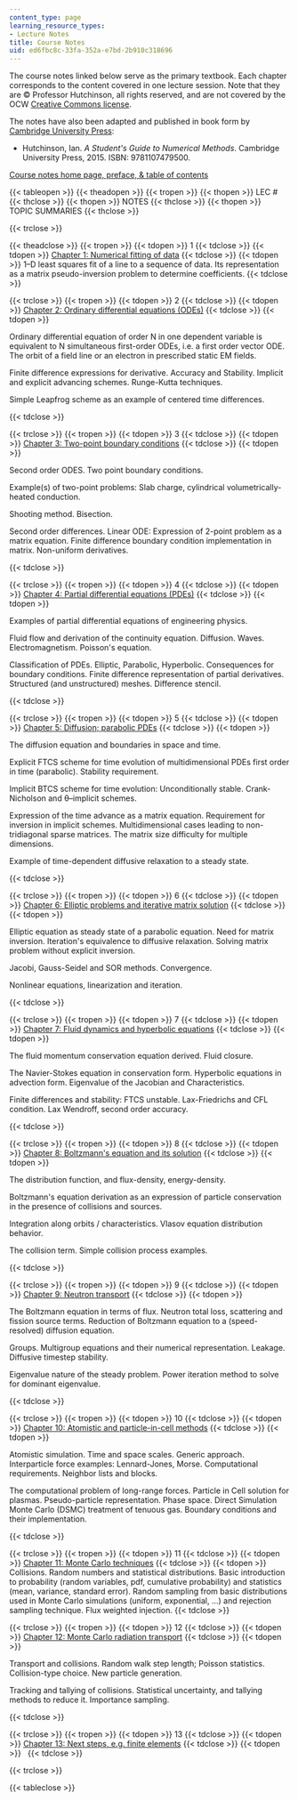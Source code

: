```yaml
---
content_type: page
learning_resource_types:
- Lecture Notes
title: Course Notes
uid: ed6fbc8c-33fa-352a-e7bd-2b910c318696
---
```


The course notes linked below serve as the primary textbook. Each chapter corresponds to the content covered in one lecture session. Note that they are © Professor Hutchinson, all rights reserved, and are not covered by the OCW [Creative Commons license](/terms/#cc).

The notes have also been adapted and published in book form by [Cambridge University Press](https://www.cambridge.org/):

*   Hutchinson, Ian. _A Student's Guide to Numerical Methods_. Cambridge University Press, 2015. ISBN: 9781107479500.

[Course notes home page, preface, & table of contents](http://silas.psfc.mit.edu/22.15/lectures/index.xml)

{{< tableopen >}}
{{< theadopen >}}
{{< tropen >}}
{{< thopen >}}
LEC #
{{< thclose >}}
{{< thopen >}}
NOTES
{{< thclose >}}
{{< thopen >}}
TOPIC SUMMARIES
{{< thclose >}}

{{< trclose >}}

{{< theadclose >}}
{{< tropen >}}
{{< tdopen >}}
1
{{< tdclose >}}
{{< tdopen >}}
[Chapter 1: Numerical fitting of data](http://silas.psfc.mit.edu/22.15/lectures/chap1.xml)
{{< tdclose >}}
{{< tdopen >}}
1–D least squares fit of a line to a sequence of data. Its representation as a matrix pseudo-inversion problem to determine coefficients.
{{< tdclose >}}

{{< trclose >}}
{{< tropen >}}
{{< tdopen >}}
2
{{< tdclose >}}
{{< tdopen >}}
[Chapter 2: Ordinary differential equations (ODEs)](http://silas.psfc.mit.edu/22.15/lectures/chap2.xml)
{{< tdclose >}}
{{< tdopen >}}


Ordinary differential equation of order N in one dependent variable is equivalent to N simultaneous first-order ODEs, i.e. a first order vector ODE. The orbit of a field line or an electron in prescribed static EM fields.

Finite difference expressions for derivative. Accuracy and Stability. Implicit and explicit advancing schemes. Runge-Kutta techniques.

Simple Leapfrog scheme as an example of centered time differences.


{{< tdclose >}}

{{< trclose >}}
{{< tropen >}}
{{< tdopen >}}
3
{{< tdclose >}}
{{< tdopen >}}
[Chapter 3: Two-point boundary conditions](http://silas.psfc.mit.edu/22.15/lectures/chap3.xml)
{{< tdclose >}}
{{< tdopen >}}


Second order ODES. Two point boundary conditions.

Example(s) of two-point problems: Slab charge, cylindrical volumetrically-heated conduction.

Shooting method. Bisection.

Second order differences. Linear ODE: Expression of 2-point problem as a matrix equation. Finite difference boundary condition implementation in matrix. Non-uniform derivatives.


{{< tdclose >}}

{{< trclose >}}
{{< tropen >}}
{{< tdopen >}}
4
{{< tdclose >}}
{{< tdopen >}}
[Chapter 4: Partial differential equations (PDEs)](http://silas.psfc.mit.edu/22.15/lectures/chap4.xml)
{{< tdclose >}}
{{< tdopen >}}


Examples of partial differential equations of engineering physics.

Fluid flow and derivation of the continuity equation. Diffusion. Waves. Electromagnetism. Poisson's equation.

Classification of PDEs. Elliptic, Parabolic, Hyperbolic. Consequences for boundary conditions. Finite difference representation of partial derivatives. Structured (and unstructured) meshes. Difference stencil.


{{< tdclose >}}

{{< trclose >}}
{{< tropen >}}
{{< tdopen >}}
5
{{< tdclose >}}
{{< tdopen >}}
[Chapter 5: Diffusion; parabolic PDEs](http://silas.psfc.mit.edu/22.15/lectures/chap5.xml)
{{< tdclose >}}
{{< tdopen >}}


The diffusion equation and boundaries in space and time.

Explicit FTCS scheme for time evolution of multidimensional PDEs first order in time (parabolic). Stability requirement.

Implicit BTCS scheme for time evolution: Unconditionally stable. Crank-Nicholson and θ–implicit schemes.

Expression of the time advance as a matrix equation. Requirement for inversion in implicit schemes. Multidimensional cases leading to non-tridiagonal sparse matrices. The matrix size difficulty for multiple dimensions.

Example of time-dependent diffusive relaxation to a steady state.


{{< tdclose >}}

{{< trclose >}}
{{< tropen >}}
{{< tdopen >}}
6
{{< tdclose >}}
{{< tdopen >}}
[Chapter 6: Elliptic problems and iterative matrix solution](http://silas.psfc.mit.edu/22.15/lectures/chap6.xml)
{{< tdclose >}}
{{< tdopen >}}


Elliptic equation as steady state of a parabolic equation. Need for matrix inversion. Iteration's equivalence to diffusive relaxation. Solving matrix problem without explicit inversion.

Jacobi, Gauss-Seidel and SOR methods. Convergence.

Nonlinear equations, linearization and iteration.


{{< tdclose >}}

{{< trclose >}}
{{< tropen >}}
{{< tdopen >}}
7
{{< tdclose >}}
{{< tdopen >}}
[Chapter 7: Fluid dynamics and hyperbolic equations](http://silas.psfc.mit.edu/22.15/lectures/chap7.xml)
{{< tdclose >}}
{{< tdopen >}}


The fluid momentum conservation equation derived. Fluid closure.

The Navier-Stokes equation in conservation form. Hyperbolic equations in advection form. Eigenvalue of the Jacobian and Characteristics.

Finite differences and stability: FTCS unstable. Lax-Friedrichs and CFL condition. Lax Wendroff, second order accuracy.


{{< tdclose >}}

{{< trclose >}}
{{< tropen >}}
{{< tdopen >}}
8
{{< tdclose >}}
{{< tdopen >}}
[Chapter 8: Boltzmann's equation and its solution](http://silas.psfc.mit.edu/22.15/lectures/chap8.xml)
{{< tdclose >}}
{{< tdopen >}}


The distribution function, and flux-density, energy-density.

Boltzmann's equation derivation as an expression of particle conservation in the presence of collisions and sources.

Integration along orbits / characteristics. Vlasov equation distribution behavior.

The collision term. Simple collision process examples.


{{< tdclose >}}

{{< trclose >}}
{{< tropen >}}
{{< tdopen >}}
9
{{< tdclose >}}
{{< tdopen >}}
[Chapter 9: Neutron transport](http://silas.psfc.mit.edu/22.15/lectures/chap9.xml)
{{< tdclose >}}
{{< tdopen >}}


The Boltzmann equation in terms of flux. Neutron total loss, scattering and fission source terms. Reduction of Boltzmann equation to a (speed-resolved) diffusion equation.

Groups. Multigroup equations and their numerical representation. Leakage. Diffusive timestep stability.

Eigenvalue nature of the steady problem. Power iteration method to solve for dominant eigenvalue.


{{< tdclose >}}

{{< trclose >}}
{{< tropen >}}
{{< tdopen >}}
10
{{< tdclose >}}
{{< tdopen >}}
[Chapter 10: Atomistic and particle-in-cell methods](http://silas.psfc.mit.edu/22.15/lectures/chap10.xml)
{{< tdclose >}}
{{< tdopen >}}


Atomistic simulation. Time and space scales. Generic approach. Interparticle force examples: Lennard-Jones, Morse. Computational requirements. Neighbor lists and blocks.

The computational problem of long-range forces. Particle in Cell solution for plasmas. Pseudo-particle representation. Phase space. Direct Simulation Monte Carlo (DSMC) treatment of tenuous gas. Boundary conditions and their implementation.


{{< tdclose >}}

{{< trclose >}}
{{< tropen >}}
{{< tdopen >}}
11
{{< tdclose >}}
{{< tdopen >}}
[Chapter 11: Monte Carlo techniques](http://silas.psfc.mit.edu/22.15/lectures/chap11.xml)
{{< tdclose >}}
{{< tdopen >}}
Collisions. Random numbers and statistical distributions. Basic introduction to probability (random variables, pdf, cumulative probability) and statistics (mean, variance, standard error). Random sampling from basic distributions used in Monte Carlo simulations (uniform, exponential, ...) and rejection sampling technique. Flux weighted injection.
{{< tdclose >}}

{{< trclose >}}
{{< tropen >}}
{{< tdopen >}}
12
{{< tdclose >}}
{{< tdopen >}}
[Chapter 12: Monte Carlo radiation transport](http://silas.psfc.mit.edu/22.15/lectures/chap12.xml)
{{< tdclose >}}
{{< tdopen >}}


Transport and collisions. Random walk step length; Poisson statistics. Collision-type choice. New particle generation.

Tracking and tallying of collisions. Statistical uncertainty, and tallying methods to reduce it. Importance sampling.


{{< tdclose >}}

{{< trclose >}}
{{< tropen >}}
{{< tdopen >}}
13
{{< tdclose >}}
{{< tdopen >}}
[Chapter 13: Next steps, e.g. finite elements](http://silas.psfc.mit.edu/22.15/lectures/chap13.xml)
{{< tdclose >}}
{{< tdopen >}}
 
{{< tdclose >}}

{{< trclose >}}

{{< tableclose >}}